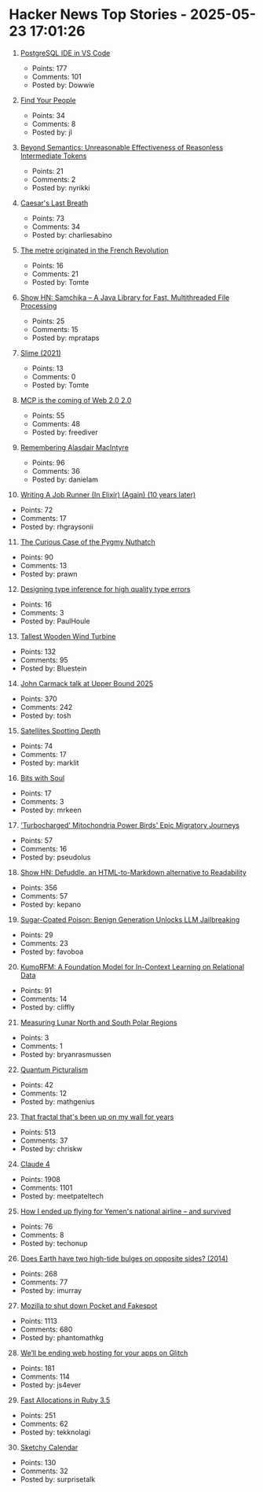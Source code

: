 # Hacker News Top Stories - 2025-05-23 17:01:26

1. [PostgreSQL IDE in VS Code](https://techcommunity.microsoft.com/blog/adforpostgresql/announcing-a-new-ide-for-postgresql-in-vs-code-from-microsoft/4414648)
   - Points: 177
   - Comments: 101
   - Posted by: Dowwie

2. [Find Your People](https://foundersatwork.posthaven.com/find-your-people)
   - Points: 34
   - Comments: 8
   - Posted by: jl

3. [Beyond Semantics: Unreasonable Effectiveness of Reasonless Intermediate Tokens](https://arxiv.org/abs/2505.13775)
   - Points: 21
   - Comments: 2
   - Posted by: nyrikki

4. [Caesar's Last Breath](https://charliesabino.com/caesars-last-breath/)
   - Points: 73
   - Comments: 34
   - Posted by: charliesabino

5. [The metre originated in the French Revolution](https://www.abc.net.au/news/science/2025-05-20/metre-treaty-anniversary-metric-system-measurement-metrology/105302024)
   - Points: 16
   - Comments: 21
   - Posted by: Tomte

6. [Show HN: Samchika – A Java Library for Fast, Multithreaded File Processing](https://github.com/MayankPratap/Samchika)
   - Points: 25
   - Comments: 15
   - Posted by: mprataps

7. [Slime (2021)](https://granta.com/slime/)
   - Points: 13
   - Comments: 0
   - Posted by: Tomte

8. [MCP is the coming of Web 2.0 2.0](https://www.anildash.com//2025/05/20/mcp-web20-20/)
   - Points: 55
   - Comments: 48
   - Posted by: freediver

9. [Remembering Alasdair MacIntyre](https://www.wordonfire.org/articles/remembering-alasdair-macintyre-1929-2025/)
   - Points: 96
   - Comments: 36
   - Posted by: danielam

10. [Writing A Job Runner (In Elixir) (Again) (10 years later)](https://github.com/notactuallytreyanastasio/genstage_tutorial_2025/blob/main/README.md)
   - Points: 72
   - Comments: 17
   - Posted by: rhgraysonii

11. [The Curious Case of the Pygmy Nuthatch](https://slate.com/culture/2025/05/birds-movies-charlies-angels-2000-pygmy-nuthatch.html)
   - Points: 90
   - Comments: 13
   - Posted by: prawn

12. [Designing type inference for high quality type errors](https://blog.polybdenum.com/2025/02/14/designing-type-inference-for-high-quality-type-errors.html)
   - Points: 16
   - Comments: 3
   - Posted by: PaulHoule

13. [Tallest Wooden Wind Turbine](https://modvion.com/)
   - Points: 132
   - Comments: 95
   - Posted by: Bluestein

14. [John Carmack talk at Upper Bound 2025](https://twitter.com/ID_AA_Carmack/status/1925710474366034326)
   - Points: 370
   - Comments: 242
   - Posted by: tosh

15. [Satellites Spotting Depth](https://tech.marksblogg.com/depth-anything-v2-maxar-ai-detection.html)
   - Points: 74
   - Comments: 17
   - Posted by: marklit

16. [Bits with Soul](https://www.darwin.cam.ac.uk/lectures/entry/bits-with-soul/)
   - Points: 17
   - Comments: 3
   - Posted by: mrkeen

17. ['Turbocharged' Mitochondria Power Birds' Epic Migratory Journeys](https://www.quantamagazine.org/turbocharged-mitochondria-power-birds-epic-migratory-journeys-20250519/)
   - Points: 57
   - Comments: 16
   - Posted by: pseudolus

18. [Show HN: Defuddle, an HTML-to-Markdown alternative to Readability](https://github.com/kepano/defuddle)
   - Points: 356
   - Comments: 57
   - Posted by: kepano

19. [Sugar-Coated Poison: Benign Generation Unlocks LLM Jailbreaking](https://arxiv.org/abs/2504.05652)
   - Points: 29
   - Comments: 23
   - Posted by: favoboa

20. [KumoRFM: A Foundation Model for In-Context Learning on Relational Data](https://kumo.ai/company/news/kumo-relational-foundation-model/)
   - Points: 91
   - Comments: 14
   - Posted by: cliffly

21. [Measuring Lunar North and South Polar Regions](https://iopscience.iop.org/article/10.3847/PSJ/adbc9d)
   - Points: 3
   - Comments: 1
   - Posted by: bryanrasmussen

22. [Quantum Picturalism](https://quantuminpictures.org/)
   - Points: 42
   - Comments: 12
   - Posted by: mathgenius

23. [That fractal that's been up on my wall for years](https://chriskw.xyz/2025/05/21/Fractal/)
   - Points: 513
   - Comments: 37
   - Posted by: chriskw

24. [Claude 4](https://www.anthropic.com/news/claude-4)
   - Points: 1908
   - Comments: 1101
   - Posted by: meetpateltech

25. [How I ended up flying for Yemen's national airline – and survived](https://www.pprune.org/terms-endearment/653181-yemenia-expat-contract-full-info.html)
   - Points: 76
   - Comments: 8
   - Posted by: techonup

26. [Does Earth have two high-tide bulges on opposite sides? (2014)](http://physics.stackexchange.com/questions/121830/does-earth-really-have-two-high-tide-bulges-on-opposite-sides)
   - Points: 268
   - Comments: 77
   - Posted by: imurray

27. [Mozilla to shut down Pocket and Fakespot](https://support.mozilla.org/en-US/kb/future-of-pocket)
   - Points: 1113
   - Comments: 680
   - Posted by: phantomathkg

28. [We’ll be ending web hosting for your apps on Glitch](https://blog.glitch.com/post/changes-are-coming-to-glitch/)
   - Points: 181
   - Comments: 114
   - Posted by: js4ever

29. [Fast Allocations in Ruby 3.5](https://railsatscale.com/2025-05-21-fast-allocations-in-ruby-3-5/)
   - Points: 251
   - Comments: 62
   - Posted by: tekknolagi

30. [Sketchy Calendar](https://www.inkandswitch.com/ink/notes/sketchy-calendar/)
   - Points: 130
   - Comments: 32
   - Posted by: surprisetalk

